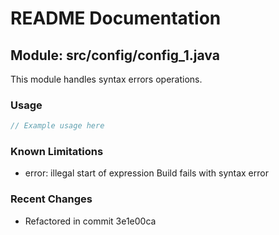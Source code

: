 # README Documentation

## Module: src/config/config_1.java

This module handles syntax errors operations.

### Usage

```java
// Example usage here
```

### Known Limitations

- error: illegal start of expression Build fails with syntax error

### Recent Changes

- Refactored in commit 3e1e00ca
